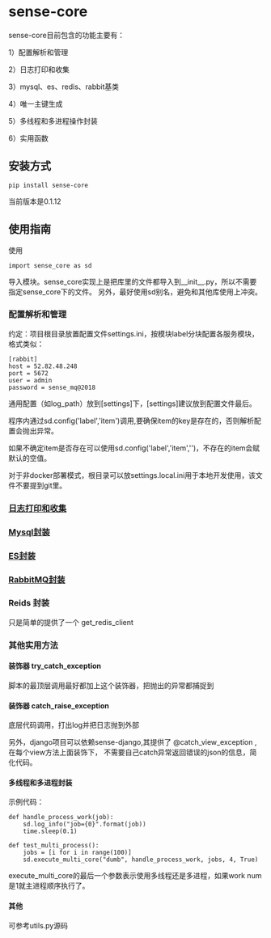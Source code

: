 # sense-core

sense-core目前包含的功能主要有：

1）配置解析和管理

2）日志打印和收集

3）mysql、es、redis、rabbit基类

4）唯一主键生成

5）多线程和多进程操作封装

6）实用函数

## 安装方式

    pip install sense-core
    
当前版本是0.1.12

## 使用指南

使用
    
    import sense_core as sd 
   
导入模块。sense_core实现上是把库里的文件都导入到__init__.py，所以不需要指定sense_core下的文件。
另外，最好使用sd别名，避免和其他库使用上冲突。

### 配置解析和管理
约定：项目根目录放置配置文件settings.ini，按模块label分块配置各服务模块，格式类似：

    [rabbit]
    host = 52.82.48.248
    port = 5672
    user = admin
    password = sense_mq@2018
    

通用配置（如log_path）放到[settings]下，[settings]建议放到配置文件最后。

程序内通过sd.config('label','item')调用,要确保item的key是存在的，否则解析配置会抛出异常。

如果不确定item是否存在可以使用sd.config('label','item','')，不存在的item会赋默认的空值。

对于非docker部署模式，根目录可以放settings.local.ini用于本地开发使用，该文件不要提到git里。


### [日志打印和收集](./docs/log.md)

### [Mysql封装](./docs/sqlalchemy.md)

### [ES封装](./docs/es.md)

### [RabbitMQ封装](./docs/rabbit.md)

### Reids 封装

只是简单的提供了一个 get_redis_client

### 其他实用方法

#### 装饰器 try_catch_exception
脚本的最顶层调用最好都加上这个装饰器，把抛出的异常都捕捉到

#### 装饰器 catch_raise_exception

底层代码调用，打出log并把日志抛到外部

另外，django项目可以依赖sense-django,其提供了 @catch_view_exception ,在每个view方法上面装饰下，
不需要自己catch异常返回错误的json的信息，简化代码。

#### 多线程和多进程封装

示例代码：

    def handle_process_work(job):
        sd.log_info("job={0}".format(job))
        time.sleep(0.1)
    
    def test_multi_process():
        jobs = [i for i in range(100)]
        sd.execute_multi_core("dumb", handle_process_work, jobs, 4, True)

execute_multi_core的最后一个参数表示使用多线程还是多进程，如果work num是1就主进程顺序执行了。

#### 其他

可参考utils.py源码




